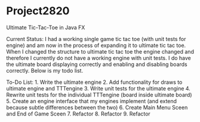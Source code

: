 # Project2820
Ultimate Tic-Tac-Toe in Java FX

Current Status:
    I had a working single game tic tac toe (with unit tests for engine) and am now in the process of expanding it to ultimate tic tac toe.
    When I changed the structure to ultimate tic tac toe the engine changed and therefore I currently do not have a working engine with
    unit tests. I do have the ultimate board displaying correctly and enabling and disabling boards correctly. Below is my todo list.
    
    
To-Do List:
    1. Write the ultimate engine 
    2. Add functionality for draws to ultimate engine and TTTengine
    3. Write unit tests for the ultimate engine
    4. Rewrite unit tests for the individual TTTengine (board inside ultimate board)
    5. Create an engine interface that my engines implement (and extend because subtle differences between the two)
    6. Create Main Menu Sceen and End of Game Sceen
    7. Refactor
    8. Refactor
    9. Refactor
